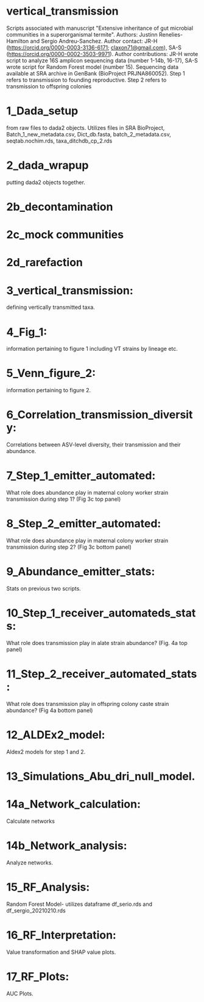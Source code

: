 # vertical_transmission
Scripts associated with manuscript "Extensive inheritance of gut microbial communities in a superorganismal termite". Authors: Justinn Renelies-Hamilton and Sergio Andreu-Sanchez. Author contact: JR-H (https://orcid.org/0000-0003-3136-6171; claxon71@gmail.com), SA-S (https://orcid.org/0000-0002-3503-9971). Author contributions: JR-H wrote script to analyze 16S amplicon sequencing data (number 1-14b, 16-17), SA-S wrote script for Random Forest model (number 15). Sequencing data available at SRA archive in GenBank (BioProject PRJNA860052). Step 1 refers to transmission to founding reproductive. Step 2 refers to transmission to offspring colonies

# 1_Dada_setup 
from raw files to dada2 objects. Utilizes files in SRA BioProject, Batch_1_new_metadata.csv, Dict_db.fasta, batch_2_metadata.csv, seqtab.nochim.rds, taxa_ditchdb_cp_2.rds

# 2_dada_wrapup
putting dada2 objects together.

# 2b_decontamination

# 2c_mock communities

# 2d_rarefaction

# 3_vertical_transmission: 
defining vertically transmitted taxa.

# 4_Fig_1: 
information pertaining to figure 1 including VT strains by lineage etc.

# 5_Venn_figure_2: 
information pertaining to figure 2.

# 6_Correlation_transmission_diversity: 
Correlations between ASV-level diversity, their transmission and their abundance.

# 7_Step_1_emitter_automated: 
What role does abundance play in maternal colony worker strain transmission during step 1? (Fig 3c top panel)

# 8_Step_2_emitter_automated: 
What role does abundance play in maternal colony worker strain transmission during step 2? (Fig 3c bottom panel)

# 9_Abundance_emitter_stats: 
Stats on previous two scripts.

# 10_Step_1_receiver_automateds_stats: 
What role does transmission play in alate strain abundance? (Fig. 4a top panel)

# 11_Step_2_receiver_automated_stats: 
What role does transmission play in offspring colony caste strain abundance? (Fig 4a bottom panel)

# 12_ALDEx2_model: 
Aldex2 models for step 1 and 2.

# 13_Simulations_Abu_dri_null_model.

# 14a_Network_calculation: 
Calculate networks

# 14b_Network_analysis:
Analyze networks.

# 15_RF_Analysis: 
Random Forest Model- utilizes dataframe df_serio.rds and df_sergio_20210210.rds

# 16_RF_Interpretation: 
Value transformation and SHAP value plots.

# 17_RF_Plots: 
AUC Plots.
